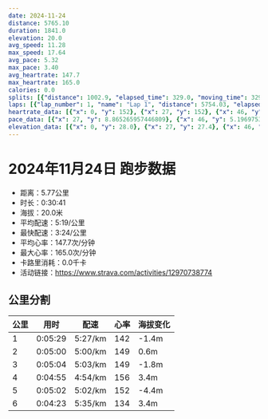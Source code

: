 ```yaml
---
date: 2024-11-24
distance: 5765.10
duration: 1841.0
elevation: 20.0
avg_speed: 11.28
max_speed: 17.64
avg_pace: 5.32
max_pace: 3.40
avg_heartrate: 147.7
max_heartrate: 165.0
calories: 0.0
splits: [{"distance": 1002.9, "elapsed_time": 329.0, "moving_time": 329.0, "average_speed": 3.05, "pace": 5.464491803278689, "average_heartrate": 142.18769230769232, "elevation_difference": -1.4, "split_number": 1}, {"distance": 999.2, "elapsed_time": 300.0, "moving_time": 300.0, "average_speed": 3.33, "pace": 5.005015015015014, "average_heartrate": 149.57, "elevation_difference": 0.6, "split_number": 2}, {"distance": 1000.0, "elapsed_time": 304.0, "moving_time": 304.0, "average_speed": 3.29, "pace": 5.065866261398176, "average_heartrate": 149.51644736842104, "elevation_difference": -1.8, "split_number": 3}, {"distance": 1000.6, "elapsed_time": 295.0, "moving_time": 295.0, "average_speed": 3.39, "pace": 4.916430678466076, "average_heartrate": 156.13993174061434, "elevation_difference": 3.4, "split_number": 4}, {"distance": 999.8, "elapsed_time": 302.0, "moving_time": 302.0, "average_speed": 3.31, "pace": 5.035256797583081, "average_heartrate": 152.90202702702703, "elevation_difference": -4.4, "split_number": 5}, {"distance": 784.3, "elapsed_time": 971.0, "moving_time": 263.0, "average_speed": 2.98, "pace": 5.592852348993288, "average_heartrate": 134.692, "elevation_difference": 3.4, "split_number": 6}]
laps: [{"lap_number": 1, "name": "Lap 1", "distance": 5754.03, "elapsed_time": 2501.0, "moving_time": 1792.0, "average_speed": 3.21, "pace": 5.192118380062305, "average_heartrate": 148.05, "max_heartrate": 163, "start_date": "2024-11-24 17:26:20+00:00", "elevation_difference": 20.0}]
heartrate_data: [{"x": 0, "y": 152}, {"x": 27, "y": 152}, {"x": 46, "y": 154}, {"x": 64, "y": 156}, {"x": 82, "y": 156}, {"x": 100, "y": 156}, {"x": 118, "y": 156}, {"x": 138, "y": 135}, {"x": 155, "y": 134}, {"x": 173, "y": 134}, {"x": 192, "y": 137}, {"x": 211, "y": 136}, {"x": 229, "y": 135}, {"x": 246, "y": 136}, {"x": 267, "y": 134}, {"x": 288, "y": 138}, {"x": 306, "y": 137}, {"x": 323, "y": 137}, {"x": 341, "y": 146}, {"x": 357, "y": 151}, {"x": 375, "y": 149}, {"x": 392, "y": 151}, {"x": 410, "y": 149}, {"x": 428, "y": 153}, {"x": 447, "y": 153}, {"x": 465, "y": 154}, {"x": 483, "y": 153}, {"x": 501, "y": 150}, {"x": 516, "y": 148}, {"x": 533, "y": 145}, {"x": 551, "y": 147}, {"x": 568, "y": 151}, {"x": 586, "y": 151}, {"x": 604, "y": 149}, {"x": 620, "y": 148}, {"x": 637, "y": 143}, {"x": 655, "y": 146}, {"x": 672, "y": 148}, {"x": 689, "y": 145}, {"x": 707, "y": 146}, {"x": 723, "y": 151}, {"x": 740, "y": 153}, {"x": 758, "y": 149}, {"x": 775, "y": 152}, {"x": 792, "y": 154}, {"x": 809, "y": 149}, {"x": 827, "y": 150}, {"x": 845, "y": 153}, {"x": 863, "y": 152}, {"x": 880, "y": 151}, {"x": 898, "y": 149}, {"x": 917, "y": 151}, {"x": 936, "y": 152}, {"x": 953, "y": 157}, {"x": 970, "y": 154}, {"x": 987, "y": 157}, {"x": 1005, "y": 150}, {"x": 1023, "y": 153}, {"x": 1040, "y": 163}, {"x": 1059, "y": 158}, {"x": 1077, "y": 158}, {"x": 1093, "y": 163}, {"x": 1112, "y": 161}, {"x": 1128, "y": 159}, {"x": 1145, "y": 153}, {"x": 1161, "y": 152}, {"x": 1178, "y": 152}, {"x": 1194, "y": 153}, {"x": 1211, "y": 154}, {"x": 1228, "y": 151}, {"x": 1245, "y": 153}, {"x": 1263, "y": 149}, {"x": 1282, "y": 151}, {"x": 1299, "y": 153}, {"x": 1316, "y": 149}, {"x": 1334, "y": 148}, {"x": 1350, "y": 149}, {"x": 1367, "y": 153}, {"x": 1383, "y": 155}, {"x": 1403, "y": 155}, {"x": 1418, "y": 154}, {"x": 1435, "y": 156}, {"x": 1451, "y": 157}, {"x": 1468, "y": 155}, {"x": 1486, "y": 155}, {"x": 1505, "y": 157}, {"x": 1525, "y": 153}, {"x": 1586, "y": 122}, {"x": 1604, "y": 127}, {"x": 1622, "y": 132}, {"x": 2316, "y": 96}, {"x": 2342, "y": 122}, {"x": 2359, "y": 129}, {"x": 2376, "y": 134}, {"x": 2394, "y": 132}, {"x": 2411, "y": 139}, {"x": 2428, "y": 142}, {"x": 2444, "y": 145}, {"x": 2462, "y": 158}, {"x": 2483, "y": 160}]
pace_data: [{"x": 27, "y": 8.865265957446809}, {"x": 46, "y": 5.19697536638603}, {"x": 64, "y": 4.698815900761206}, {"x": 82, "y": 4.528994565217391}, {"x": 100, "y": 5.0005100510051}, {"x": 118, "y": 4.95001485001485}, {"x": 138, "y": 5.291015873015873}, {"x": 155, "y": 4.789281609195402}, {"x": 173, "y": 4.873304093567251}, {"x": 192, "y": 5.537109634551495}, {"x": 211, "y": 6.038659420289855}, {"x": 229, "y": 4.708107344632768}, {"x": 246, "y": 5.123486012911158}, {"x": 267, "y": 6.685399117529081}, {"x": 288, "y": 5.787048611111111}, {"x": 306, "y": 5.341891025641025}, {"x": 323, "y": 5.219761979329784}, {"x": 341, "y": 4.513051719469265}, {"x": 357, "y": 4.681657303370786}, {"x": 375, "y": 5.274272151898733}, {"x": 392, "y": 4.887595307917888}, {"x": 410, "y": 5.482467105263157}, {"x": 428, "y": 5.175993788819875}, {"x": 447, "y": 5.144043209876543}, {"x": 465, "y": 4.761914285714285}, {"x": 483, "y": 5.020090361445783}, {"x": 501, "y": 5.144043209876543}, {"x": 516, "y": 3.9494549763033175}, {"x": 533, "y": 4.960327380952381}, {"x": 551, "y": 4.916430678466076}, {"x": 568, "y": 4.844970930232558}, {"x": 586, "y": 5.081310975609756}, {"x": 604, "y": 6.172851851851851}, {"x": 620, "y": 4.672469862629661}, {"x": 637, "y": 5.592852348993288}, {"x": 655, "y": 5.081310975609756}, {"x": 672, "y": 4.8267303793802485}, {"x": 689, "y": 5.070489808335869}, {"x": 707, "y": 4.734857954545454}, {"x": 723, "y": 4.681657303370786}, {"x": 740, "y": 5.101530456075911}, {"x": 758, "y": 6.20271678451805}, {"x": 775, "y": 4.844970930232558}, {"x": 792, "y": 4.456336898395722}, {"x": 809, "y": 5.592852348993288}, {"x": 827, "y": 4.553743169398906}, {"x": 845, "y": 5.630641891891892}, {"x": 863, "y": 5.241100628930817}, {"x": 880, "y": 5.787048611111111}, {"x": 898, "y": 6.510429687499999}, {"x": 917, "y": 6.944458333333333}, {"x": 936, "y": 4.920785355772069}, {"x": 953, "y": 4.4960075532775825}, {"x": 970, "y": 5.175993788819875}, {"x": 987, "y": 4.930976331360947}, {"x": 1005, "y": 4.629638888888889}, {"x": 1023, "y": 4.681657303370786}, {"x": 1040, "y": 4.930976331360947}, {"x": 1059, "y": 6.313143939393939}, {"x": 1077, "y": 5.0005100510051}, {"x": 1093, "y": 4.528994565217391}, {"x": 1112, "y": 5.132953495534339}, {"x": 1128, "y": 5.005015015015014}, {"x": 1145, "y": 4.4326329787234044}, {"x": 1161, "y": 4.664623565631122}, {"x": 1178, "y": 5.307866242038216}, {"x": 1194, "y": 4.604060773480662}, {"x": 1211, "y": 5.208343749999999}, {"x": 1228, "y": 4.668543417366947}, {"x": 1245, "y": 4.708107344632768}, {"x": 1263, "y": 5.081310975609756}, {"x": 1282, "y": 5.32482428115016}, {"x": 1299, "y": 4.734857954545454}, {"x": 1316, "y": 5.187270463741052}, {"x": 1334, "y": 5.459122174909925}, {"x": 1350, "y": 4.708107344632768}, {"x": 1367, "y": 4.595175075820237}, {"x": 1383, "y": 4.960327380952381}, {"x": 1403, "y": 4.672469862629661}, {"x": 1418, "y": 4.105098522167488}, {"x": 1435, "y": 8.926995179432243}, {"x": 1451, "y": 5.252663094862905}, {"x": 1468, "y": 4.145945273631841}, {"x": 1486, "y": 4.251709183673469}, {"x": 1505, "y": 5.341891025641025}, {"x": 1525, "y": 7.813736521331458}, {"x": 1586, "y": 7.309956140350877}, {"x": 1604, "y": 5.208343749999999}, {"x": 1622, "y": 4.385973684210526}, {"x": 2316, "y": 48.733040935672506}, {"x": 2342, "y": 5.123486012911158}, {"x": 2359, "y": 5.655480149304377}, {"x": 2376, "y": 4.734857954545454}, {"x": 2394, "y": 5.175993788819875}, {"x": 2411, "y": 4.8267303793802485}, {"x": 2428, "y": 4.471880869331902}, {"x": 2444, "y": 4.859096209912535}, {"x": 2462, "y": 6.105018315018315}, {"x": 2483, "y": 5.296059739434382}]
elevation_data: [{"x": 0, "y": 28.0}, {"x": 27, "y": 27.4}, {"x": 46, "y": 26.6}, {"x": 64, "y": 26.4}, {"x": 82, "y": 26.4}, {"x": 100, "y": 26.4}, {"x": 118, "y": 26.4}, {"x": 138, "y": 26.6}, {"x": 155, "y": 26.6}, {"x": 173, "y": 25.8}, {"x": 192, "y": 25.2}, {"x": 211, "y": 24.8}, {"x": 229, "y": 24.6}, {"x": 246, "y": 24.2}, {"x": 267, "y": 24.2}, {"x": 288, "y": 25.0}, {"x": 306, "y": 25.6}, {"x": 323, "y": 26.4}, {"x": 341, "y": 27.2}, {"x": 357, "y": 28.0}, {"x": 375, "y": 28.8}, {"x": 392, "y": 29.6}, {"x": 410, "y": 30.0}, {"x": 428, "y": 31.0}, {"x": 447, "y": 31.8}, {"x": 465, "y": 32.2}, {"x": 483, "y": 31.6}, {"x": 501, "y": 31.2}, {"x": 516, "y": 30.6}, {"x": 533, "y": 29.6}, {"x": 551, "y": 28.8}, {"x": 568, "y": 28.6}, {"x": 586, "y": 28.2}, {"x": 604, "y": 28.0}, {"x": 620, "y": 27.6}, {"x": 637, "y": 27.0}, {"x": 655, "y": 27.0}, {"x": 672, "y": 27.0}, {"x": 689, "y": 26.8}, {"x": 707, "y": 26.8}, {"x": 723, "y": 27.4}, {"x": 740, "y": 26.8}, {"x": 758, "y": 26.2}, {"x": 775, "y": 26.2}, {"x": 792, "y": 25.8}, {"x": 809, "y": 25.0}, {"x": 827, "y": 25.0}, {"x": 845, "y": 24.6}, {"x": 863, "y": 24.4}, {"x": 880, "y": 24.2}, {"x": 898, "y": 24.0}, {"x": 917, "y": 24.8}, {"x": 936, "y": 25.6}, {"x": 953, "y": 26.0}, {"x": 970, "y": 26.8}, {"x": 987, "y": 27.4}, {"x": 1005, "y": 28.2}, {"x": 1023, "y": 29.0}, {"x": 1040, "y": 30.0}, {"x": 1059, "y": 31.4}, {"x": 1077, "y": 32.2}, {"x": 1093, "y": 32.6}, {"x": 1112, "y": 32.2}, {"x": 1128, "y": 31.4}, {"x": 1145, "y": 30.8}, {"x": 1161, "y": 30.4}, {"x": 1178, "y": 29.8}, {"x": 1194, "y": 29.4}, {"x": 1211, "y": 29.2}, {"x": 1228, "y": 28.8}, {"x": 1245, "y": 28.2}, {"x": 1263, "y": 27.4}, {"x": 1282, "y": 27.4}, {"x": 1299, "y": 27.4}, {"x": 1316, "y": 26.6}, {"x": 1334, "y": 26.0}, {"x": 1350, "y": 25.8}, {"x": 1367, "y": 25.6}, {"x": 1383, "y": 25.4}, {"x": 1403, "y": 25.6}, {"x": 1418, "y": 25.8}, {"x": 1435, "y": 25.8}, {"x": 1451, "y": 25.2}, {"x": 1468, "y": 24.8}, {"x": 1486, "y": 24.6}, {"x": 1505, "y": 24.4}, {"x": 1525, "y": 24.4}, {"x": 1586, "y": 24.8}, {"x": 1604, "y": 25.0}, {"x": 1622, "y": 25.2}, {"x": 2316, "y": 25.0}, {"x": 2342, "y": 25.6}, {"x": 2359, "y": 26.2}, {"x": 2376, "y": 26.6}, {"x": 2394, "y": 26.8}, {"x": 2411, "y": 27.2}, {"x": 2428, "y": 27.6}, {"x": 2444, "y": 27.4}, {"x": 2462, "y": 27.4}, {"x": 2483, "y": 27.4}]
---
```


# 2024年11月24日 跑步数据

- 距离：5.77公里
- 时长：0:30:41
- 海拔：20.0米
- 平均配速：5:19/公里
- 最快配速：3:24/公里
- 平均心率：147.7次/分钟
- 最大心率：165.0次/分钟
- 卡路里消耗：0.0千卡
- 活动链接：https://www.strava.com/activities/12970738774

## 公里分割

| 公里 | 用时 | 配速 | 心率 | 海拔变化 |
|------|------|------|------|------|
| 1 | 0:05:29 | 5:27/km | 142 | -1.4m |
| 2 | 0:05:00 | 5:00/km | 149 | 0.6m |
| 3 | 0:05:04 | 5:03/km | 149 | -1.8m |
| 4 | 0:04:55 | 4:54/km | 156 | 3.4m |
| 5 | 0:05:02 | 5:02/km | 152 | -4.4m |
| 6 | 0:04:23 | 5:35/km | 134 | 3.4m |

